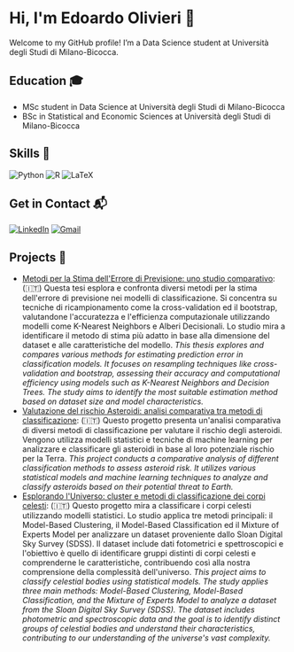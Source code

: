 # Hi, I'm Edoardo Olivieri 👋

Welcome to my GitHub profile! I’m a Data Science student at Università degli Studi di Milano-Bicocca. 

## Education 🎓
- MSc student in Data Science at Università degli Studi di Milano-Bicocca
- BSc in Statistical and Economic Sciences at Università degli Studi di Milano-Bicocca


## Skills 🚀

![Python](https://img.shields.io/badge/python-3670A0?style=for-the-badge&logo=python&logoColor=ffdd54)
![R](https://img.shields.io/badge/r-%23276DC3.svg?style=for-the-badge&logo=r&logoColor=white)
![LaTeX](https://img.shields.io/badge/latex-%23008080.svg?style=for-the-badge&logo=latex&logoColor=white)


## Get in Contact 📬
[![LinkedIn](https://img.shields.io/badge/linkedin-%230077B5.svg?style=for-the-badge&logo=linkedin&logoColor=white)](http://www.linkedin.com/in/edoardo-olivieri-6b73a52a1)
[![Gmail](https://img.shields.io/badge/Gmail-D14836?style=for-the-badge&logo=gmail&logoColor=white)](edoardo.olivieri@gmail.com)

## Projects 🔨

- [Metodi per la Stima dell'Errore di Previsione: uno studio comparativo](https://github.com/edoardo-olivieri/Tesi-Errore-di-Previsione): (🇮🇹) Questa tesi esplora e confronta diversi metodi per la stima dell'errore di previsione nei modelli di classificazione. Si concentra su tecniche di ricampionamento come la cross-validation ed il bootstrap, valutandone l'accuratezza e l'efficienza computazionale utilizzando modelli come K-Nearest Neighbors e Alberi Decisionali. Lo studio mira a identificare il metodo di stima più adatto in base alla dimensione del dataset e alle caratteristiche del modello. _This thesis explores and compares various methods for estimating prediction error in classification models. It focuses on resampling techniques like cross-validation and bootstrap, assessing their accuracy and computational efficiency using models such as K-Nearest Neighbors and Decision Trees. The study aims to identify the most suitable estimation method based on dataset size and model characteristics._
- [Valutazione del rischio Asteroidi: analisi comparativa tra metodi di classificazione](https://github.com/your-username/repository-2): (🇮🇹) Questo progetto presenta un'analisi comparativa di diversi metodi di classificazione per valutare il rischio degli asteroidi. Vengono utilizza modelli statistici e tecniche di machine learning per analizzare e classificare gli asteroidi in base al loro potenziale rischio per la Terra. _This project conducts a comparative analysis of different classification methods to assess asteroid risk. It utilizes various statistical models and machine learning techniques to analyze and classify asteroids based on their potential threat to Earth._
- [Esplorando l'Universo: cluster e metodi di classificazione dei corpi celesti](https://github.com/your-username/repository-1): (🇮🇹) Questo progetto mira a classificare i corpi celesti utilizzando modelli statistici. Lo studio applica tre metodi principali: il Model-Based Clustering, il Model-Based Classification ed il Mixture of Experts Model per analizzare un dataset proveniente dallo Sloan Digital Sky Survey (SDSS). Il dataset include dati fotometrici e spettroscopici e l'obiettivo è quello di identificare gruppi distinti di corpi celesti e comprenderne le caratteristiche, contribuendo così alla nostra comprensione della complessità dell'universo. _This project aims to classify celestial bodies using statistical models. The study applies three main methods: Model-Based Clustering, Model-Based Classification, and the Mixture of Experts Model to analyze a dataset from the Sloan Digital Sky Survey (SDSS). The dataset includes photometric and spectroscopic data and the goal is to identify distinct groups of celestial bodies and understand their characteristics, contributing to our understanding of the universe's vast complexity._
